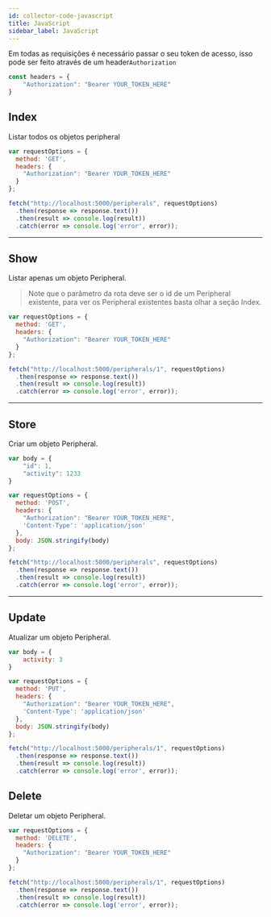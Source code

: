 ```yaml
---
id: collector-code-javascript
title: JavaScript
sidebar_label: JavaScript
---
```


Em todas as requisições é necessário passar o seu token de acesso, isso pode ser feito através de um header`Authorization`

```javascript
const headers = {
    "Authorization": "Bearer YOUR_TOKEN_HERE"
}
```

## Index
Listar todos os objetos peripheral
```javascript
var requestOptions = {
  method: 'GET',
  headers: {
    "Authorization": "Bearer YOUR_TOKEN_HERE"
  }
};

fetch("http://localhost:5000/peripherals", requestOptions)
  .then(response => response.text())
  .then(result => console.log(result))
  .catch(error => console.log('error', error));
```

----

## Show

Listar apenas um objeto Peripheral.

>Note que o parâmetro da rota deve ser o id de um Peripheral existente, para ver os Peripheral existentes basta olhar a seção Index.

```javascript
var requestOptions = {
  method: 'GET',
  headers: {
    "Authorization": "Bearer YOUR_TOKEN_HERE"
  }
};

fetch("http://localhost:5000/peripherals/1", requestOptions)
  .then(response => response.text())
  .then(result => console.log(result))
  .catch(error => console.log('error', error));
```

----

## Store

Criar um objeto Peripheral.

```javascript
var body = {
	"id": 1,
	"activity": 1233
}

var requestOptions = {
  method: 'POST',
  headers: {
    "Authorization": "Bearer YOUR_TOKEN_HERE",
    'Content-Type': 'application/json'
  },
  body: JSON.stringify(body)
};

fetch("http://localhost:5000/peripherals", requestOptions)
  .then(response => response.text())
  .then(result => console.log(result))
  .catch(error => console.log('error', error));
```

----

## Update

Atualizar um objeto Peripheral.

```javascript
var body = {
	activity: 3
}

var requestOptions = {
  method: 'PUT',
  headers: {
    "Authorization": "Bearer YOUR_TOKEN_HERE",
    'Content-Type': 'application/json'
  },
  body: JSON.stringify(body)
};

fetch("http://localhost:5000/peripherals/1", requestOptions)
  .then(response => response.text())
  .then(result => console.log(result))
  .catch(error => console.log('error', error));
```

## Delete

Deletar um objeto Peripheral.

```javascript
var requestOptions = {
  method: 'DELETE',
  headers: {
    "Authorization": "Bearer YOUR_TOKEN_HERE"
  }
};

fetch("http://localhost:5000/peripherals/1", requestOptions)
  .then(response => response.text())
  .then(result => console.log(result))
  .catch(error => console.log('error', error));
```
